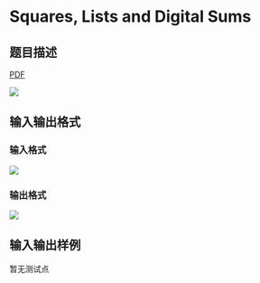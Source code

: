 # Squares, Lists and Digital Sums

## 题目描述

[problemUrl]: https://uva.onlinejudge.org/index.php?option=com_onlinejudge&Itemid=8&category=871&page=show_problem&problem=5051

[PDF](https://uva.onlinejudge.org/external/131/p13140.pdf)

![](https://cdn.luogu.com.cn/upload/vjudge_pic/UVA13140/49bddff1c306185d7e025a27a4ca34d6dcf03831.png)

## 输入输出格式

### 输入格式

![](https://cdn.luogu.com.cn/upload/vjudge_pic/UVA13140/0d7b9d542dd4226b5e84c451a34ef2d157f49308.png)

### 输出格式

![](https://cdn.luogu.com.cn/upload/vjudge_pic/UVA13140/8372200938948bdd9467181f305f3b48fa6a3a5e.png)

## 输入输出样例

暂无测试点

